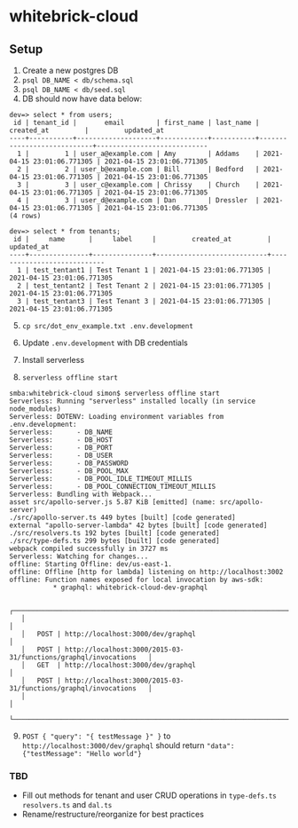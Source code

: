 # whitebrick-cloud

## Setup

1. Create a new postgres DB
2. `psql DB_NAME < db/schema.sql`
3. `psql DB_NAME < db/seed.sql`
4. DB should now have data below:

```
dev=> select * from users;
 id | tenant_id |       email        | first_name | last_name |         created_at         |         updated_at         
----+-----------+--------------------+------------+-----------+----------------------------+----------------------------
  1 |         1 | user_a@example.com | Amy        | Addams    | 2021-04-15 23:01:06.771305 | 2021-04-15 23:01:06.771305
  2 |         2 | user_b@example.com | Bill       | Bedford   | 2021-04-15 23:01:06.771305 | 2021-04-15 23:01:06.771305
  3 |         3 | user_c@example.com | Chrissy    | Church    | 2021-04-15 23:01:06.771305 | 2021-04-15 23:01:06.771305
  4 |         3 | user_d@example.com | Dan        | Dressler  | 2021-04-15 23:01:06.771305 | 2021-04-15 23:01:06.771305
(4 rows)

dev=> select * from tenants;
 id |     name      |     label     |         created_at         |         updated_at         
----+---------------+---------------+----------------------------+----------------------------
  1 | test_tentant1 | Test Tenant 1 | 2021-04-15 23:01:06.771305 | 2021-04-15 23:01:06.771305
  2 | test_tentant2 | Test Tenant 2 | 2021-04-15 23:01:06.771305 | 2021-04-15 23:01:06.771305
  3 | test_tentant3 | Test Tenant 3 | 2021-04-15 23:01:06.771305 | 2021-04-15 23:01:06.771305
```

5. `cp src/dot_env_example.txt .env.development`
6. Update `.env.development` with DB credentials

7. Install serverless
8. `serverless offline start`
```
smba:whitebrick-cloud simon$ serverless offline start
Serverless: Running "serverless" installed locally (in service node_modules)
Serverless: DOTENV: Loading environment variables from .env.development:
Serverless: 	 - DB_NAME
Serverless: 	 - DB_HOST
Serverless: 	 - DB_PORT
Serverless: 	 - DB_USER
Serverless: 	 - DB_PASSWORD
Serverless: 	 - DB_POOL_MAX
Serverless: 	 - DB_POOL_IDLE_TIMEOUT_MILLIS
Serverless: 	 - DB_POOL_CONNECTION_TIMEOUT_MILLIS
Serverless: Bundling with Webpack...
asset src/apollo-server.js 5.87 KiB [emitted] (name: src/apollo-server)
./src/apollo-server.ts 449 bytes [built] [code generated]
external "apollo-server-lambda" 42 bytes [built] [code generated]
./src/resolvers.ts 192 bytes [built] [code generated]
./src/type-defs.ts 299 bytes [built] [code generated]
webpack compiled successfully in 3727 ms
Serverless: Watching for changes...
offline: Starting Offline: dev/us-east-1.
offline: Offline [http for lambda] listening on http://localhost:3002
offline: Function names exposed for local invocation by aws-sdk:
           * graphql: whitebrick-cloud-dev-graphql

   ┌───────────────────────────────────────────────────────────────────────────┐
   │                                                                           │
   │   POST | http://localhost:3000/dev/graphql                                │
   │   POST | http://localhost:3000/2015-03-31/functions/graphql/invocations   │
   │   GET  | http://localhost:3000/dev/graphql                                │
   │   POST | http://localhost:3000/2015-03-31/functions/graphql/invocations   │
   │                                                                           │
   └───────────────────────────────────────────────────────────────────────────┘
```
9. `POST { "query": "{ testMessage }" }` to `http://localhost:3000/dev/graphql` should return `"data": {"testMessage": "Hello world"}`

### TBD

- Fill out methods for tenant and user CRUD operations in `type-defs.ts` `resolvers.ts` and `dal.ts`
- Rename/restructure/reorganize for best practices
